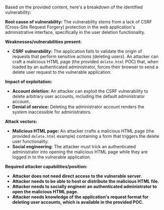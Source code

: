 Based on the provided content, here's a breakdown of the identified vulnerability:

**Root cause of vulnerability:** The vulnerability stems from a lack of CSRF (Cross-Site Request Forgery) protection in the web application's administrative interface, specifically in the user deletion functionality.

**Weaknesses/vulnerabilities present:**
*   **CSRF vulnerability:** The application fails to validate the origin of requests that perform sensitive actions (deleting users). An attacker can craft a malicious HTML page (the provided `delete.html` POC) that, when loaded by an authenticated administrator, forces their browser to send a delete user request to the vulnerable application.

**Impact of exploitation:**
*   **Account deletion:** An attacker can exploit the CSRF vulnerability to delete arbitrary user accounts, including the default administrator account.
*   **Denial of service:** Deleting the administrator account renders the system inaccessible for administrators.

**Attack vectors:**
*   **Malicious HTML page:** An attacker crafts a malicious HTML page (the provided `delete.html` example) containing a form that triggers the delete user functionality.
*   **Social engineering:** The attacker must trick an authenticated administrator into opening the malicious HTML page while they are logged in to the vulnerable application.

**Required attacker capabilities/position:**
*   **Attacker does not need direct access to the vulnerable server.**
*   **Attacker needs to be able to host or distribute the malicious HTML file.**
*   **Attacker needs to socially engineer an authenticated administrator to open the malicious HTML page.**
*   **Attacker needs knowledge of the application's request format for deleting user accounts, which is available in the provided POC.**